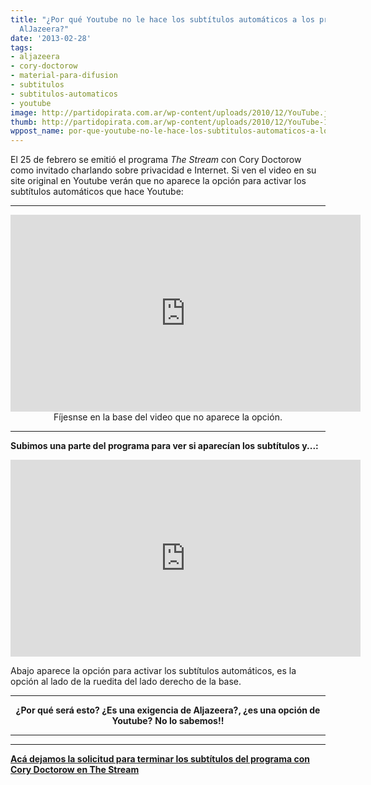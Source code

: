 ```yaml
---
title: "¿Por qué Youtube no le hace los subtítulos automáticos a los programas de
  AlJazeera?"
date: '2013-02-28'
tags:
- aljazeera
- cory-doctorow
- material-para-difusion
- subtitulos
- subtitulos-automaticos
- youtube
image: http://partidopirata.com.ar/wp-content/uploads/2010/12/YouTube.jpg
thumb: http://partidopirata.com.ar/wp-content/uploads/2010/12/YouTube-150x150.jpg
wppost_name: por-que-youtube-no-le-hace-los-subtitulos-automaticos-a-los-programas-de-aljazeera
---
```


El 25 de febrero se emitió el programa <i>The Stream</i> con Cory Doctorow como invitado charlando sobre privacidad e Internet.
Si ven el video en su site original en Youtube verán que no aparece la opción para activar los subtítulos automáticos que hace Youtube:

<hr />

<center>
<iframe src="http://www.youtube.com/embed/vdIp4wwu9r4" height="315" width="560" allowfullscreen="" frameborder="0"></iframe>
Fíjesnse en la base del video que no aparece la opción.</center>

<hr />

<strong>Subimos una parte del programa para ver si aparecían los subtítulos y...:</strong>

<iframe src="http://www.youtube.com/embed/fMCc63n96lU" height="315" width="560" allowfullscreen="" frameborder="0"></iframe>

Abajo aparece la opción para activar los subtítulos automáticos, es la opción al lado de la ruedita del lado derecho de la base.

<hr />
<p style="text-align: center;"><strong>¿Por qué será esto? ¿Es una exigencia de Aljazeera?, ¿es una opción de Youtube?</strong>
<strong> No lo sabemos!!</strong></p>


<hr />



<hr />

<strong><a href="http://partido-pirata.blogspot.com.ar/2013/02/el-negocio-de-la-privacidad-programa.html" target="_blank">Acá dejamos la solicitud para terminar los subtítulos del programa con Cory Doctorow en The Stream</a></strong>
